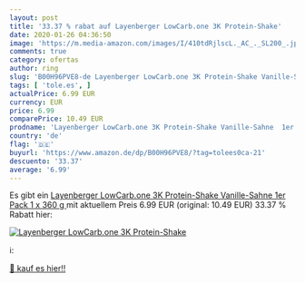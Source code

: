 ```yaml
---
layout: post
title: '33.37 % rabat auf Layenberger LowCarb.one 3K Protein-Shake'
date: 2020-01-26 04:36:50
image: 'https://m.media-amazon.com/images/I/410tdRjlscL._AC_._SL200_.jpg'
comments: true
category: ofertas
author: ring
slug: 'B00H96PVE8-de Layenberger LowCarb.one 3K Protein-Shake Vanille-Sahne 1er...'
tags: [ 'tole.es', ]
actualPrice: 6.99 EUR
currency: EUR
price: 6.99
comparePrice: 10.49 EUR
prodname: 'Layenberger LowCarb.one 3K Protein-Shake Vanille-Sahne  1er Pack  1 x 360 g '
country: 'de'
flag: '🇩🇪'
buyurl: 'https://www.amazon.de/dp/B00H96PVE8/?tag=tolees0ca-21'
descuento: '33.37'
average: '6.99'
---
```


Es gibt ein [Layenberger LowCarb.one 3K Protein-Shake Vanille-Sahne  1er Pack  1 x 360 g ](https://www.amazon.de/dp/B00H96PVE8/?tag=tolees0ca-21) mit aktuellem Preis 6.99 EUR (original: 10.49 EUR) 33.37 % Rabatt hier:

[![Layenberger LowCarb.one 3K Protein-Shake](https://m.media-amazon.com/images/I/410tdRjlscL._AC_._SL200_.jpg)](https://www.amazon.de/dp/B00H96PVE8/?tag=tolees0ca-21)

ℹ️:


[🛒 kauf es hier!!](https://www.amazon.de/dp/B00H96PVE8/?tag=tolees0ca-21)
